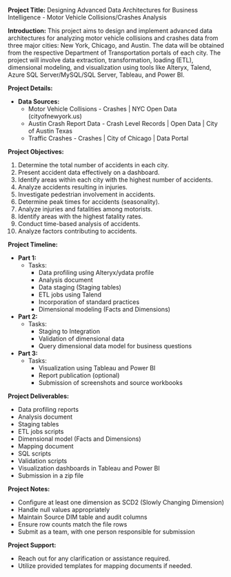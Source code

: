 **Project Title:** Designing Advanced Data Architectures for Business Intelligence - Motor Vehicle Collisions/Crashes Analysis

**Introduction:**
This project aims to design and implement advanced data architectures for analyzing motor vehicle collisions and crashes data from three major cities: New York, Chicago, and Austin. The data will be obtained from the respective Department of Transportation portals of each city. The project will involve data extraction, transformation, loading (ETL), dimensional modeling, and visualization using tools like Alteryx, Talend, Azure SQL Server/MySQL/SQL Server, Tableau, and Power BI.

**Project Details:**
- **Data Sources:**
  - Motor Vehicle Collisions - Crashes | NYC Open Data (cityofnewyork.us)
  - Austin Crash Report Data - Crash Level Records | Open Data | City of Austin Texas
  - Traffic Crashes - Crashes | City of Chicago | Data Portal

**Project Objectives:**
1. Determine the total number of accidents in each city.
2. Present accident data effectively on a dashboard.
3. Identify areas within each city with the highest number of accidents.
4. Analyze accidents resulting in injuries.
5. Investigate pedestrian involvement in accidents.
6. Determine peak times for accidents (seasonality).
7. Analyze injuries and fatalities among motorists.
8. Identify areas with the highest fatality rates.
9. Conduct time-based analysis of accidents.
10. Analyze factors contributing to accidents.

**Project Timeline:**
- **Part 1:**
  - Tasks:
    - Data profiling using Alteryx/ydata profile
    - Analysis document
    - Data staging (Staging tables)
    - ETL jobs using Talend
    - Incorporation of standard practices
    - Dimensional modeling (Facts and Dimensions)
- **Part 2:**
  - Tasks:
    - Staging to Integration
    - Validation of dimensional data
    - Query dimensional data model for business questions
- **Part 3:**
  - Tasks:
    - Visualization using Tableau and Power BI
    - Report publication (optional)
    - Submission of screenshots and source workbooks

**Project Deliverables:**
- Data profiling reports
- Analysis document
- Staging tables
- ETL jobs scripts
- Dimensional model (Facts and Dimensions)
- Mapping document
- SQL scripts
- Validation scripts
- Visualization dashboards in Tableau and Power BI
- Submission in a zip file

**Project Notes:**
- Configure at least one dimension as SCD2 (Slowly Changing Dimension)
- Handle null values appropriately
- Maintain Source DIM table and audit columns
- Ensure row counts match the file rows
- Submit as a team, with one person responsible for submission

**Project Support:**
- Reach out for any clarification or assistance required.
- Utilize provided templates for mapping documents if needed.
